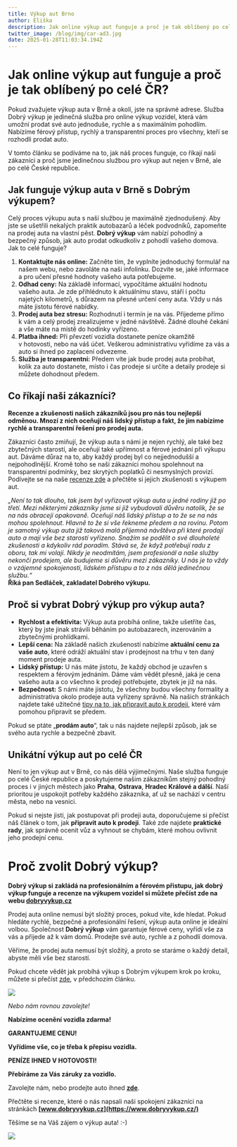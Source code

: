```yaml
---
title: Výkup aut Brno
author: Eliška
description: Jak online výkup aut funguje a proč je tak oblíbený po celé ČR?
twitter_image: /blog/img/car-ad3.jpg
date: 2025-01-28T11:03:34.194Z
---
```

# **Jak online výkup aut funguje a proč je tak oblíbený po celé ČR?**

Pokud zvažujete výkup auta v Brně a okolí, jste na správné adrese. Služba Dobrý výkup je jedinečná služba pro online výkup vozidel, která vám umožní prodat své auto jednoduše, rychle a s maximálním pohodlím. Nabízíme férový přístup, rychlý a transparentní proces pro všechny, kteří se rozhodli prodat auto.

V tomto článku se podíváme na to, jak náš proces funguje, co říkají naši zákazníci a proč jsme jedinečnou službou pro výkup aut nejen v Brně, ale po celé České republice.

## **Jak funguje výkup auta v Brně s Dobrým výkupem?**

Celý proces výkupu auta s naší službou je maximálně zjednodušený. Aby jste se ušetřili nekalých praktik autobazarů a léček podvodníků, zapomeňte na prodej auta na vlastní pěst. **Dobrý výkup** vám nabízí pohodlný a bezpečný způsob, jak auto prodat odkudkoliv z pohodlí vašeho domova. Jak to celé funguje?

1. **Kontaktujte nás online:** Začněte tím, že vyplníte jednoduchý formulář na našem webu, nebo zavoláte na naši infolinku. Dozvíte se, jaké informace a pro učení přesné hodnoty vašeho auta potřebujeme.
2. **Odhad ceny:** Na základě informací, vypočítáme aktuální hodnotu vašeho auta. Je zde přihlédnuto k aktuálnímu stavu, stáří i počtu najetých kilometrů, s důrazem na přesné určení ceny auta. Vždy u nás máte jistotu férové nabídky.
3. **Prodej auta bez stresu:** Rozhodnutí i termín je na vás. Přijedeme přímo k vám a celý prodej zrealizujeme v jedné návštěvě. Žádné dlouhé čekání a vše máte na místě do hodinky vyřízeno.
4. **Platba ihned:** Při převzetí vozidla dostanete peníze okamžitě v hotovosti, nebo na váš účet. Veškerou administrativu vyřídíme za vás a auto si ihned po zaplacení odvezeme.
5. **Služba je transparentní:** Předem víte jak bude prodej auta probíhat, kolik za auto dostanete, místo i čas prodeje si určíte a detaily prodeje si můžete dohodnout předem.

## **Co říkají naši zákazníci?**

**Recenze a zkušenosti našich zákazníků jsou pro nás tou nejlepší odměnou. Mnozí z nich oceňují náš lidský přístup a fakt, že jim nabízíme rychlé a transparentní řešení pro prodej auta.**

Zákazníci často zmiňují, že výkup auta s námi je nejen rychlý, ale také bez zbytečných starostí, ale oceňují také upřímnost a férové jednání při výkupu aut. Dáváme důraz na to, aby každý prodej byl co nejjednodušší a nejpohodlnější. Kromě toho se naši zákazníci mohou spolehnout na transparentní podmínky, bez skrytých poplatků či nesmyslných provizí. Podívejte se na naše [recenze zde](https://www.dobryvykup.cz/) a přečtěte si jejich zkušenosti s výkupem aut.

*„Není to tak dlouho, tak jsem byl vyřizovat výkup auta u jedné rodiny již po třetí. Mezi některými zákazníky jsme si již vybudovali důvěru natolik, že se na nás obracejí opakovaně. Oceňují náš lidský přístup a to že se na nás mohou spolehnout. Hlavně to že si vše řekneme předem a na rovinu. Potom je samotný výkup auta již taková malá příjemná návštěva při které prodají auto a mají vše bez starostí vyřízeno. Snažím se podělit o své dlouholeté zkušenosti a kdykoliv rád poradím. Stává se, že když potřebují radu z oboru, tak mi volají. Nikdy je neodmítám, jsem profesionál a naše služby nekončí prodejem, ale budujeme si důvěru mezi zákazníky. U nás je to vždy o vzájemné spokojenosti, lidském přístupu a to z nás dělá jedinečnou službu.“*\
 **Říká pan Sedláček, zakladatel Dobrého výkupu.**         

## **Proč si vybrat Dobrý výkup pro výkup auta?**

* **Rychlost a efektivita:** Výkup auta probíhá online, takže ušetříte čas, který by jste jinak strávili běháním po autobazarech, inzerováním a zbytečnými prohlídkami.
* **Lepší cena:** Na základě našich zkušeností nabízíme **aktuální cenu za vaše auto**, které odráží aktuální stav i prodejnost na trhu v ten daný moment prodeje auta.
* **Lidský přístup:** U nás máte jistotu, že každý obchod je uzavřen s respektem a férovým jednáním. Dáme vám vědět přesně, jaká je cena vašeho auta a co všechno k prodeji potřebujete, zbytek je již na nás.
* **Bezpečnost:** S námi máte jistotu, že všechny budou všechny formality a administrativa okolo prodeje auta vyřízeny správně. Na našich stránkách najdete také užitečné [tipy na to, jak připravit auto k prodeji](https://www.dobryvykup.cz/blog), které vám pomohou připravit se předem.

Pokud se ptáte „**prodám auto**“, tak u nás najdete nejlepší způsob, jak se svého auta rychle a bezpečně zbavit.

## **Unikátní výkup aut po celé ČR**

Není to jen výkup aut v Brně, co nás dělá výjimečnými. Naše služba funguje po celé České republice a poskytujeme našim zákazníkům stejný pohodlný proces i v jiných městech jako **Praha**, **Ostrava**, **Hradec Králové a dálší**. Naší prioritou je uspokojit potřeby každého zákazníka, ať už se nachází v centru města, nebo na vesnici.

Pokud si nejste jisti, jak postupovat při prodeji auta, doporučujeme si přečíst náš článek o tom, jak **připravit auto k prodeji**. Také zde najdete **praktické rady**, jak správně ocenit vůz a vyhnout se chybám, které mohou ovlivnit jeho prodejní cenu.

# **Proč zvolit Dobrý výkup?**

**Dobrý výkup si zakládá na profesionálním a férovém přistupu, jak dobrý výkup funguje a recenze na výkupem vozidel si můžete přečíst zde na webu [dobryvykup.cz](http://www.dobryvykup.cz/)**

Prodej auta online nemusí být složitý proces, pokud víte, kde hledat. Pokud hledáte rychlé, bezpečné a profesionální řešení, výkup auta online je ideální volbou. Společnost **Dobrý výkup** vám garantuje férové ceny, vyřídí vše za vás a přijede až k vám domů. Prodejte své auto, rychle a z pohodlí domova.

Věříme, že prodej auta nemusí být složitý, a proto se staráme o každý detail, abyste měli vše bez starostí.

Pokud chcete vědět jak probíhá výkup s Dobrým výkupem krok po kroku, můžete si přečíst [zde](https://www.dobryvykup.cz/blog/2021/09/jak-prob%C3%ADh%C3%A1-samotn%C3%BD-v%C3%BDkup-aut-s-dobr%C3%BDm-v%C3%BDkupem), v předchozím článku.

![](https://www.dobryvykup.cz/blog/img/obr%C3%A1zek1.jpg)

*Nebo nám rovnou zavolejte!*

**Nabízíme ocenění vozidla zdarma!**

**GARANTUJEME CENU!**

**Vyřídíme vše, co je třeba k přepisu vozidla.**

**PENÍZE IHNED V HOTOVOSTI!**

**Přebíráme za Vás záruky za vozidlo.**

Zavolejte nám, nebo prodejte auto ihned **[zde](https://www.dobryvykup.cz/#bottom)**.

Přečtěte si recenze, které o nás napsali naši spokojení zákazníci na stránkách **[www.dobryvykup.cz](https://www.dobryvykup.cz/)**

Těšíme se na Váš zájem o výkup auta! :-)

![](https://www.dobryvykup.cz/blog/img/car-ad3.jpg)